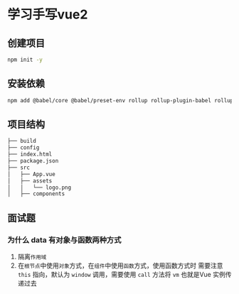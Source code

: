 # 学习手写vue2

## 创建项目
```bash
npm init -y
```

## 安装依赖
```bash
npm add @babel/core @babel/preset-env rollup rollup-plugin-babel rollup-plugin-serve -D
```

## 项目结构
```bash
├── build
├── config
├── index.html
├── package.json
├── src
│   ├── App.vue
│   ├── assets
│   │   └── logo.png
│   ├── components
```

## 面试题

### 为什么 data 有对象与函数两种方式
1. 隔离`作用域`
2. 在`根节点`中使用`对象`方式，在`组件`中使用`函数`方式，使用函数方式时 需要注意 `this` 指向，默认为 `window` 调用，需要使用 `call` 方法将 `vm` 也就是Vue 实例传递过去


